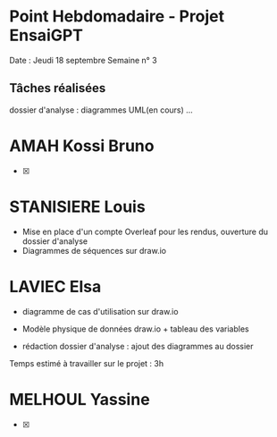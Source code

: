 # Point Hebdomadaire - Projet EnsaiGPT

Date : Jeudi 18 septembre 
Semaine n° 3

## Tâches réalisées
dossier d'analyse : diagrammes UML(en cours)
...
# AMAH Kossi Bruno
- [x]
# STANISIERE Louis
  - Mise en place d'un compte Overleaf pour les rendus, ouverture du dossier d'analyse
  - Diagrammes de séquences sur draw.io

# LAVIEC Elsa

- diagramme de cas d'utilisation sur draw.io
  
- Modèle physique de données draw.io + tableau des variables

- rédaction dossier d'analyse : ajout des diagrammes au dossier 

Temps estimé à travailler sur le projet : 3h 

# MELHOUL Yassine
- [x]
